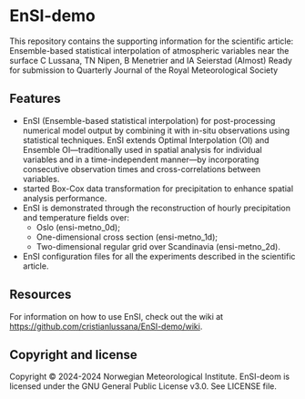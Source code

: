 # EnSI-demo

This repository contains the supporting information for the scientific article: 
Ensemble-based statistical interpolation of atmospheric variables near the surface C Lussana, TN Nipen, B Menetrier and IA Seierstad (Almost) Ready for submission to Quarterly Journal of the Royal Meteorological Society

## Features
- EnSI (Ensemble-based statistical interpolation) for post-processing numerical model output by combining it with in-situ observations using statistical techniques. EnSI extends Optimal Interpolation (OI) and Ensemble OI—traditionally used in spatial analysis for individual variables and in a time-independent manner—by incorporating consecutive observation times and cross-correlations between variables.
- started Box-Cox data transformation for precipitation to enhance spatial analysis performance.
- EnSI is demonstrated through the reconstruction of hourly precipitation and temperature fields over:
  - Oslo (ensi-metno_0d);
  - One-dimensional cross section (ensi-metno_1d);
  - Two-dimensional regular grid over Scandinavia (ensi-metno_2d).
- EnSI configuration files for all the experiments described in the scientific article.
  

## Resources
For information on how to use EnSI, check out the wiki at https://github.com/cristianlussana/EnSI-demo/wiki.

## Copyright and license
Copyright © 2024-2024 Norwegian Meteorological Institute. EnSI-deom is licensed under the GNU General Public License v3.0. See LICENSE file.
